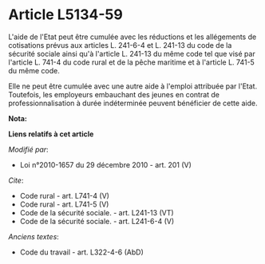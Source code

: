 # Article L5134-59

L'aide de l'Etat peut être cumulée avec les réductions et les allégements de cotisations prévus aux articles L. 241-6-4 et L.
241-13 du code de la sécurité sociale ainsi qu'à l'article L. 241-13 du même code tel que visé par l'article L. 741-4 du code
rural et de la pêche maritime et à l'article L. 741-5 du même code. 

Elle ne peut être cumulée avec une autre aide à l'emploi attribuée par l'Etat. Toutefois, les employeurs embauchant des
jeunes en contrat de professionnalisation à durée indéterminée peuvent bénéficier de cette aide.

**Nota:**



**Liens relatifs à cet article**

_Modifié par_:

  - Loi n°2010-1657 du 29 décembre 2010 - art. 201 (V)

_Cite_:

  - Code rural - art. L741-4 (V)
  - Code rural - art. L741-5 (V)
  - Code de la sécurité sociale. - art. L241-13 (VT)
  - Code de la sécurité sociale. - art. L241-6-4 (V)

_Anciens textes_:

  - Code du travail - art. L322-4-6 (AbD)

